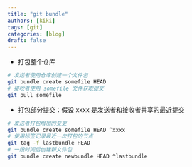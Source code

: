 ```yaml
---
title: "git bundle"
authors: [kiki]
tags: [git]
categories: [blog]
draft: false
---
```


- 打包整个仓库

```sh
# 发送者使用仓库创建一个文件包
git bundle create somefile HEAD
# 接收者使用 somefile 文件获取提交
git pull somefile
```

- 打包部分提交：假设 xxxx 是发送者和接收者共享的最近提交

```sh
# 发送者打包增加的变更
git bundle create somefile HEAD ^xxxx
# 使用标签记录最近一次打包的节点
git tag -f lastbundle HEAD
# 一段时间后创建新文件包
git bundle create newbundle HEAD ^lastbundle
```
